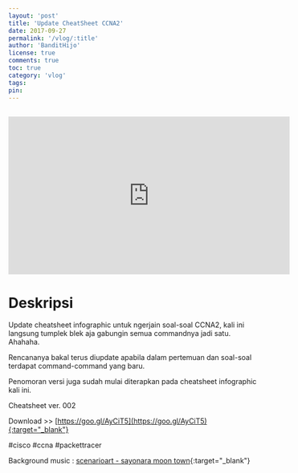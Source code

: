 ```yaml
---
layout: 'post'
title: 'Update CheatSheet CCNA2'
date: 2017-09-27
permalink: '/vlog/:title'
author: 'BanditHijo'
license: true
comments: true
toc: true
category: 'vlog'
tags:
pin:
---
```


<div style="margin-top:30px;"></div>
<!-- EMBED CONTAINER: YOUTUBE -->
<div class='embed-container'>
<iframe width="560" height="315" src="https://www.youtube.com/embed/fyBgNy9PO8g" frameborder="0" allow="accelerometer; autoplay; encrypted-media; gyroscope; picture-in-picture" allowfullscreen></iframe>
</div>

# Deskripsi

Update cheatsheet infographic untuk ngerjain soal-soal CCNA2, kali ini langsung tumplek blek aja gabungin semua commandnya jadi satu. Ahahaha.

Rencananya bakal terus diupdate apabila dalam pertemuan dan soal-soal terdapat command-command yang baru.

Penomoran versi juga sudah mulai diterapkan pada cheatsheet infographic kali ini.

Cheatsheet ver. 002

Download >> [https://goo.gl/AyCiT5](https://goo.gl/AyCiT5){:target="_blank"}

#cisco #ccna #packettracer

Background music :
[scenarioart - sayonara moon town](https://www.youtube.com/watch?v=E4Wri8ZNvMY){:target="_blank"}
